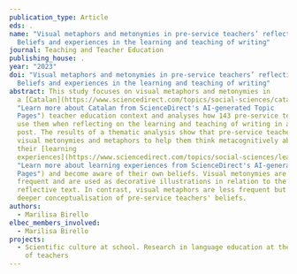 ```yaml
---
publication_type: Article
eds: .
name: "Visual metaphors and metonymies in pre-service teachers’ reflections:
  Beliefs and experiences in the learning and teaching of writing"
journal: Teaching and Teacher Education
publishing_house: .
year: "2023"
doi: "Visual metaphors and metonymies in pre-service teachers’ reflections:
  Beliefs and experiences in the learning and teaching of writing"
abstract: This study focuses on visual metaphors and metonymies in
  a [Catalan](https://www.sciencedirect.com/topics/social-sciences/catalan
  "Learn more about Catalan from ScienceDirect's AI-generated Topic
  Pages") teacher education context and analyses how 143 pre-service teachers
  use them when reflecting on the learning and teaching of writing in a blog
  post. The results of a thematic analysis show that pre-service teachers use
  visual metonymies and metaphors to help them think metacognitively about
  their [learning
  experiences](https://www.sciencedirect.com/topics/social-sciences/learning-experience
  "Learn more about learning experiences from ScienceDirect's AI-generated Topic
  Pages") and become aware of their own beliefs. Visual metonymies are more
  frequent and are used as decorative illustrations in relation to the
  reflective text. In contrast, visual metaphors are less frequent but allow for
  deeper conceptualisation of pre-service teachers' beliefs.
authors:
  - Marilisa Birello
elbec_members_involved:
  - Marilisa Birello
projects:
  - Scientific culture at school. Research in language education at the service
    of teachers
---
```

